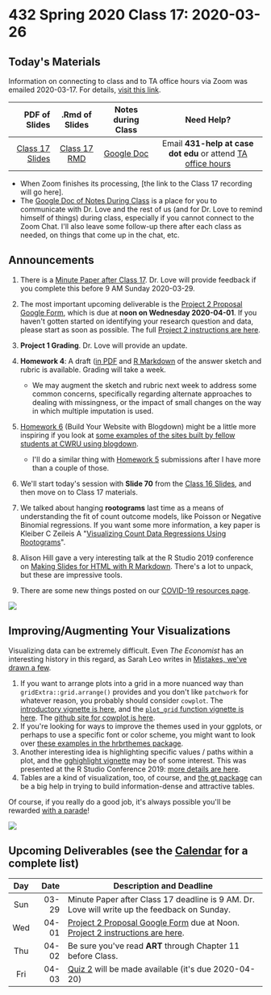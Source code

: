 # 432 Spring 2020 Class 17: 2020-03-26

## Today's Materials

Information on connecting to class and to TA office hours via Zoom was emailed 2020-03-17. For details, [visit this link](https://github.com/THOMASELOVE/2020-432/blob/master/zoom.md). 

PDF of Slides | .Rmd of Slides | Notes during Class | Need Help? 
------------: | :------------------: | :---------------------------: | :------------------------:
[Class 17 Slides](https://github.com/THOMASELOVE/2020-432/blob/master/classes/class17/432_2020_slides17.pdf) | [Class 17 RMD](https://github.com/THOMASELOVE/2020-432/blob/master/classes/class17/432_2020_slides17.Rmd) | [Google Doc](https://docs.google.com/document/d/1VpnXK654mVLJKMnbxMyhvLSEaOwyZhO2itaMf1a3N4U/edit?usp=sharing) | Email **431-help at case dot edu** or attend [TA office hours](https://github.com/THOMASELOVE/2020-432/blob/master/calendar.md#ta-office-hours)

- When Zoom finishes its processing, [the link to the Class 17 recording will go here].
- The [Google Doc of Notes During Class](https://docs.google.com/document/d/1VpnXK654mVLJKMnbxMyhvLSEaOwyZhO2itaMf1a3N4U/edit?usp=sharing) is a place for you to communicate with Dr. Love and the rest of us (and for Dr. Love to remind himself of things) during class, especially if you cannot connect to the Zoom Chat. I'll also leave some follow-up there after each class as needed, on things that come up in the chat, etc.

## Announcements

1. There is a [Minute Paper after Class 17](https://bit.ly/432-2020-minute-17). Dr. Love will provide feedback if you complete this before 9 AM Sunday 2020-03-29.

2. The most important upcoming deliverable is the [Project 2 Proposal Google Form](http://bit.ly/432-2020-project2-proposal-form), which is due at **noon on Wednesday 2020-04-01**. If you haven't gotten started on identifying your research question and data, please start as soon as possible.  The full [Project 2 instructions are here](https://github.com/THOMASELOVE/2020-432/tree/master/projects/project2).

3. **Project 1 Grading**. Dr. Love will provide an update.

4. **Homework 4**: A draft ([in PDF](https://github.com/THOMASELOVE/2020-432/blob/master/homework/hw04/sketch_hw4.pdf) and [R Markdown](https://github.com/THOMASELOVE/2020-432/blob/master/homework/hw04/sketch_hw4.Rmd) of the answer sketch and rubric is available. Grading will take a week.
    - We may augment the sketch and rubric next week to address some common concerns, specifically regarding alternate approaches to dealing with missingness, or the impact of small changes on the way in which multiple imputation is used.

5. [Homework 6](https://github.com/THOMASELOVE/2020-432/tree/master/homework/hw06) (Build Your Website with Blogdown) might be a little more inspiring if you look at [some examples of the sites built by fellow students at CWRU using blogdown](https://github.com/THOMASELOVE/2020-432/blob/master/homework/hw06/links.md). 
    - I'll do a similar thing with [Homework 5](https://github.com/THOMASELOVE/2020-432/tree/master/homework/hw05) submissions after I have more than a couple of those.

6. We'll start today's session with **Slide 70** from the [Class 16 Slides](https://github.com/THOMASELOVE/2020-432/blob/master/classes/class16/432_2020_slides16.pdf), and then move on to Class 17 materials.

7. We talked about hanging **rootograms** last time as a means of understanding the fit of count outcome models, like Poisson or Negative Binomial regressions. If you want some more information, a key paper is Kleiber C Zeileis A "[Visualizing Count Data Regressions Using Rootograms](https://arxiv.org/pdf/1605.01311)".

8. Alison Hill gave a very interesting talk at the R Studio 2019 conference on [Making Slides for HTML with R Markdown](https://arm.rbind.io/slides/xaringan.html). There's a lot to unpack, but these are impressive tools.

9. There are some new things posted on our [COVID-19 resources page](https://github.com/THOMASELOVE/2020-432/blob/master/covid19resources.md).

![](https://github.com/THOMASELOVE/2020-432/blob/master/classes/class17/figures/murray_2020-03-26.png)

## Improving/Augmenting Your Visualizations

Visualizing data can be extremely difficult. Even *The Economist* has an interesting history in this regard, as Sarah Leo writes in [Mistakes, we've drawn a few](https://medium.economist.com/mistakes-weve-drawn-a-few-8cdd8a42d368?gi=79a4498d7670). 

1. If you want to arrange plots into a grid in a more nuanced way than `gridExtra::grid.arrange()` provides and you don't like `patchwork` for whatever reason, you probably should consider `cowplot`. The [introductory vignette is here](https://cran.r-project.org/web/packages/cowplot/vignettes/introduction.html), and the [`plot_grid` function vignette is here](https://cran.r-project.org/web/packages/cowplot/vignettes/plot_grid.html). The [github site for cowplot is here](https://github.com/wilkelab/cowplot).
2. If you're looking for ways to improve the themes used in your ggplots, or perhaps to use a specific font or color scheme, you might want to look over [these examples in the hrbrthemes package](https://github.com/hrbrmstr/hrbrthemes).
3. Another interesting idea is highlighting specific values / paths within a plot, and the [gghighlight vignette](https://cran.r-project.org/web/packages/gghighlight/vignettes/gghighlight.html) may be of some interest. This was presented at the R Studio Conference 2019: [more details are here](https://yutani.rbind.io/post/2018-06-03-anatomy-of-gghighlight/).
4. Tables are a kind of visualization, too, of course, and [the gt package](https://github.com/rstudio/gt) can be a big help in trying to build information-dense and attractive tables.

Of course, if you really do a good job, it's always possible you'll be rewarded [with a parade](https://twitter.com/DapperHistorian/status/1111007778469040133)!

![](https://github.com/THOMASELOVE/2020-432/blob/master/classes/class17/figures/parade.png)

## Upcoming Deliverables (see the [Calendar](https://github.com/THOMASELOVE/2020-432/blob/master/calendar.md) for a complete list)

Day | Date  | Description and Deadline
:--: | ----: | ----------------------------------------------------------------------------------------------
Sun | 03-29 | Minute Paper after Class 17 deadline is 9 AM. Dr. Love will write up the feedback on Sunday.
Wed | 04-01 | [Project 2 Proposal Google Form](http://bit.ly/432-2020-project2-proposal-form) due at Noon. [Project 2 instructions are here](https://github.com/THOMASELOVE/2020-432/tree/master/projects/project2).
Thu | 04-02 | Be sure you've read **ART** through Chapter 11 before Class.
Fri | 04-03 | [Quiz 2](https://github.com/THOMASELOVE/2020-432/tree/master/quizzes/quiz2) will be made available (it's due 2020-04-20)

